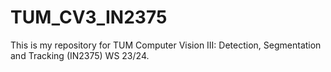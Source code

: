 # TUM_CV3_IN2375
This is my repository for TUM Computer Vision III: Detection, Segmentation and Tracking (IN2375) WS 23/24.
